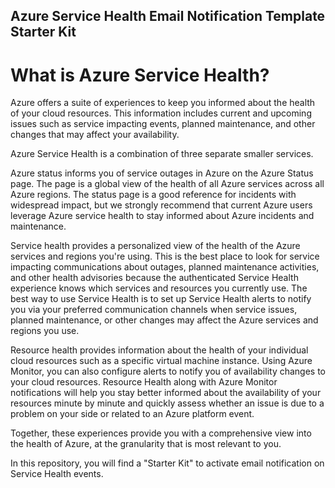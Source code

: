 ## Azure Service Health Email Notification Template Starter Kit
#  What is Azure Service Health?
Azure offers a suite of experiences to keep you informed about the health of your cloud resources. This information includes current and upcoming issues such as service impacting events, planned maintenance, and other changes that may affect your availability.

Azure Service Health is a combination of three separate smaller services.

Azure status informs you of service outages in Azure on the Azure Status page. The page is a global view of the health of all Azure services across all Azure regions. The status page is a good reference for incidents with widespread impact, but we strongly recommend that current Azure users leverage Azure service health to stay informed about Azure incidents and maintenance.

Service health provides a personalized view of the health of the Azure services and regions you're using. This is the best place to look for service impacting communications about outages, planned maintenance activities, and other health advisories because the authenticated Service Health experience knows which services and resources you currently use. The best way to use Service Health is to set up Service Health alerts to notify you via your preferred communication channels when service issues, planned maintenance, or other changes may affect the Azure services and regions you use.

Resource health provides information about the health of your individual cloud resources such as a specific virtual machine instance. Using Azure Monitor, you can also configure alerts to notify you of availability changes to your cloud resources. Resource Health along with Azure Monitor notifications will help you stay better informed about the availability of your resources minute by minute and quickly assess whether an issue is due to a problem on your side or related to an Azure platform event.

Together, these experiences provide you with a comprehensive view into the health of Azure, at the granularity that is most relevant to you.

In this repository, you will find a "Starter Kit" to activate email notification on Service Health events.